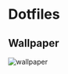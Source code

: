 Dotfiles
===

Wallpaper
---
![wallpaper](https://raw.githubusercontent.com/kevinvdburgt/dotfiles/master/.config/wallpaper.jpg)
